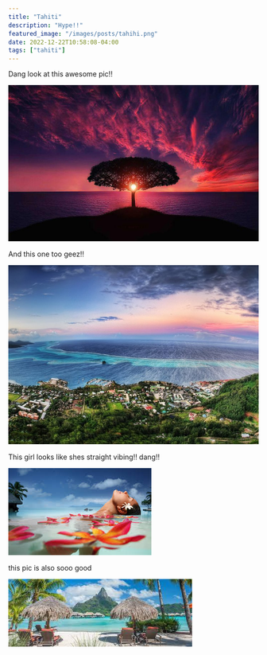 ```yaml
---
title: "Tahiti"
description: "Hype!!"
featured_image: "/images/posts/tahihi.png"
date: 2022-12-22T10:58:08-04:00
tags: ["tahiti"]
---
```



Dang look at this awesome pic!!

![tahiti!](/content/images/posts/pinktree.jpg)



And this one too geez!!

![tahiti](/content/images/posts/tahiti2.jpg)



This girl looks like shes straight vibing!! dang!!

![tahiti](/content/images/posts/relaxed.jfif)


this pic is also sooo good

![tropical](/content/images/posts/swagtropical.jfif)





<!-- git add .
git commit -m "swag changes"
git push -->